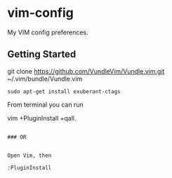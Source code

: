 # vim-config

My VIM config preferences.

## Getting Started

git clone https://github.com/VundleVim/Vundle.vim.git ~/.vim/bundle/Vundle.vim
```
sudo apt-get install exuberant-ctags
```

From terminal you can run 

vim +PluginInstall +qall.
```

### OR


Open Vim, then 

:PluginInstall
```
